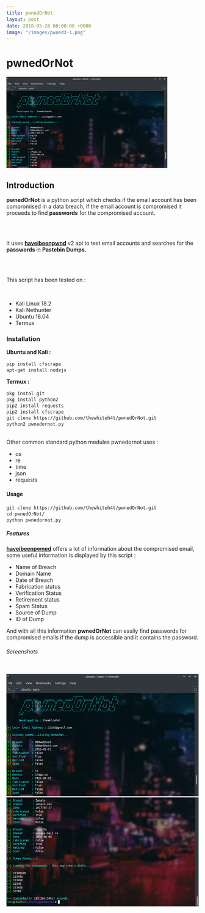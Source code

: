 ```yaml
---
title: pwnedOrNot
layout: post
date: 2018-05-26 00:00:00 +0000
image: "/images/pwned3-1.png"
---
```

<h1 class="cyan-text title">pwnedOrNot</h1>

<img class="responsive-img z-depth-5" src="/images/pwned3.png">

<h2 class="cyan-text subtitle">Introduction</h2>

<p class="content white-text">

<b>pwnedOrNot</b> is a python script which checks if the email account has  been compromised in a data breach, if the email account is compromised  it proceeds to find <b>passwords</b> for the compromised account.

<br> <br>

It uses <b><a href="[**https://haveibeenpwned.com/API/v2**](https://haveibeenpwned.com/api/v2)">haveibeenpwnd</a></b> v2 api to test email accounts and searches for the <b> passwords </b> in <b>Pastebin Dumps.</b>

<br><br>

This script has been tested on :

<br>

<ul class="browser-default">
<li>Kali Linux 18.2</li>
<li>Kali Nethunter</li>
<li>Ubuntu 18.04</li>
<li>Termux</li>
</ul>

<h3 class="cyan-text subtitle">Installation</h3>

<b class="cyan-text">Ubuntu and Kali :</b>

<pre><code class="grey darken-4 red-text">pip install cfscrape
apt-get install nodejs
</code></pre>

<b class="cyan-text">Termux :</b>
<br>
<pre><code class="grey darken-4 red-text">pkg instal git
pkg install python2
pip2 install requests
pip2 install cfscrape
git clone https://github.com/thewhiteh4t/pwnedOrNot.git
python2 pwnedornot.py
</code></pre>
<br>
Other common standard python modules pwnedornot uses :

<ul class="browser-default">
  <li>os</li> <li>re</li>
  <li>time</li>
  <li>json</li>
  <li>requests</li>
</ul>

<h4 class="cyan-text subtitle">Usage</h4>
<pre><code class="grey darken-4 red-text">git clone https://github.com/thewhiteh4t/pwnedOrNot.git
cd pwnedOrNot/
python pwnedornot.py </code></pre>

 <h5 class="cyan-text subtitle">Features</h5>

 <b><a href="https://haveibeenpwned.com/API/v2">haveibeenpwned</a></b> offers a lot of information about the compromised email, some useful information is displayed by this script :
 <ul class="browser-default">
  <li>Name of Breach</li>
  <li>Domain Name</li>
  <li>Date of Breach</li>
  <li>Fabrication status</li>
  <li>Verification Status</li>
  <li>Retirement status</li>
  <li>Spam Status</li>
  <li>Source of Dump</li>
  <li>ID of Dump</li>
</ul>

And with all this information <b>pwnedOrNot</b> can easily find passwords for compromised emails if the dump is accessible and it contains the password.
<br>
<h6 class="cyan-text subtitle">Screenshots</h6>
<br>
<img class="responsive-img z-depth-5" src="/images/pwned1.png">
<img class="responsive-img z-depth-5" src="/images/pwned2.png">

